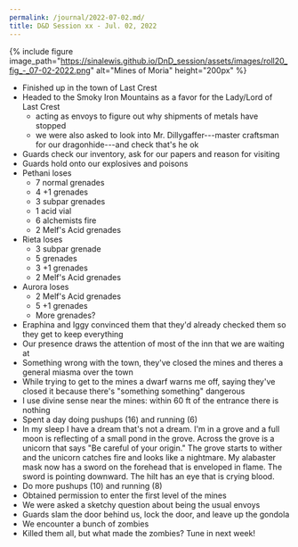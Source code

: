 ```yaml
---
permalink: /journal/2022-07-02.md/
title: D&D Session xx - Jul. 02, 2022
---
```

{% include figure image_path="https://sinalewis.github.io/DnD_session/assets/images/roll20_fig_-_07-02-2022.png" alt="Mines of Moria" height="200px" %}

- Finished up in the town of Last Crest
- Headed to the Smoky Iron Mountains as a favor for the Lady/Lord of Last Crest
    - acting as envoys to figure out why shipments of metals have stopped
    - we were also asked to look into Mr. Dillygaffer---master craftsman for our dragonhide---and check that's he ok
- Guards check our inventory, ask for our papers and reason for visiting
- Guards hold onto our explosives and poisons
- Pethani loses
    - 7 normal grenades
    - 4 +1 grenades
    - 3 subpar grenades
    - 1 acid vial
    - 6 alchemists fire
    - 2 Melf's Acid grenades
- Rieta loses
    - 3 subpar grenade
    - 5 grenades
    - 3 +1 grenades
    - 2 Melf's Acid grenades
- Aurora loses
    - 2 Melf's Acid grenades
    - 5 +1 grenades
    - More grenades?
- Eraphina and Iggy convinced them that they'd already checked them so they get to keep everything
- Our presence draws the attention of most of the inn that we are waiting at
- Something wrong with the town, they've closed the mines and theres a general miasma over the town
- While trying to get to the mines a dwarf warns me off, saying they've closed it because there's "something something" dangerous
- I use divine sense near the mines: within 60 ft of the entrance there is nothing
- Spent a day doing pushups (16) and running (6)
- In my sleep I have a dream that's not a dream. I'm in a grove and a full moon is reflecting of a small pond in the grove. Across the grove is a unicorn that says "Be careful of your origin." The grove starts to wither and the unicorn catches fire and looks like a nightmare. My alabaster mask now has a sword on the forehead that is enveloped in flame. The sword is pointing downward. The hilt has an eye that is crying blood.
- Do more pushups (10) and running (8)
- Obtained permission to enter the first level of the mines
- We were asked a sketchy question about being the usual envoys
- Guards slam the door behind us, lock the door, and leave up the gondola
- We encounter a bunch of zombies
- Killed them all, but what made the zombies? Tune in next week!
    